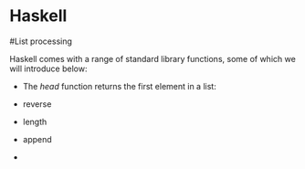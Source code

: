 # Haskell

#List processing

Haskell comes with a range of standard library functions, some of which we will introduce below:
- The *head* function returns the first element in a list:

- reverse
- length
- append
- 
